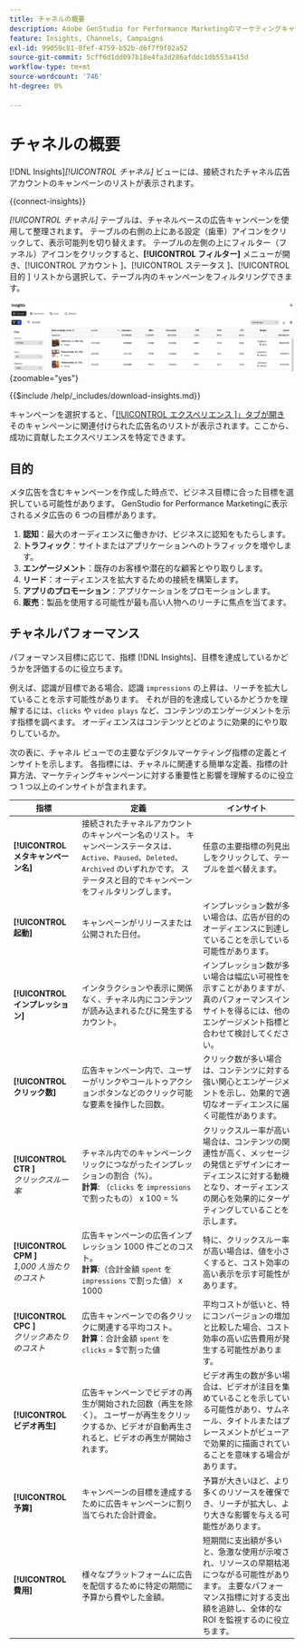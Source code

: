 ```yaml
---
title: チャネルの概要
description: Adobe GenStudio for Performance Marketingのマーケティングキャンペーンに関する顧客エンゲージメント、パフォーマンス、予算、支出の概要を参照します。
feature: Insights, Channels, Campaigns
exl-id: 99059c81-0fef-4759-b52b-d6f7f9f82a52
source-git-commit: 5cff6d1dd097b18e4fa3d286afddc1db553a415d
workflow-type: tm+mt
source-wordcount: '746'
ht-degree: 0%

---
```


# チャネルの概要

[!DNL Insights]_[!UICONTROL チャネル]_ ビューには、接続されたチャネル広告アカウントのキャンペーンのリストが表示されます。

{{connect-insights}}

_[!UICONTROL チャネル]_ テーブルは、チャネルベースの広告キャンペーンを使用して整理されます。 テーブルの右側の上にある設定（歯車）アイコンをクリックして、表示可能列を切り替えます。 テーブルの左側の上にフィルター（ファネル）アイコンをクリックすると、**[!UICONTROL フィルター]** メニューが開き、[!UICONTROL  アカウント ]、[!UICONTROL  ステータス ]、[!UICONTROL  目的 ] リストから選択して、テーブル内のキャンペーンをフィルタリングできます。

![ チャネルフィルターとテーブル ](/help/assets/insights-channels-filter.png){zoomable="yes"}

{{$include /help/_includes/download-insights.md}}

キャンペーンを選択すると、「[[!UICONTROL  エクスペリエンス ]」タブが開き ](experiences.md) そのキャンペーンに関連付けられた広告名のリストが表示されます。ここから、成功に貢献したエクスペリエンスを特定できます。

## 目的

メタ広告を含むキャンペーンを作成した時点で、ビジネス目標に合った目標を選択している可能性があります。 GenStudio for Performance Marketingに表示されるメタ広告の 6 つの目標があります。

1. **認知**：最大のオーディエンスに働きかけ、ビジネスに認知をもたらします。
1. **トラフィック**：サイトまたはアプリケーションへのトラフィックを増やします。
1. **エンゲージメント**：既存のお客様や潜在的な顧客とやり取りします。
1. **リード**：オーディエンスを拡大するための接続を構築します。
1. **アプリのプロモーション**：アプリケーションをプロモーションします。
1. **販売**：製品を使用する可能性が最も高い人物へのリーチに焦点を当てます。

## チャネルパフォーマンス

パフォーマンス目標に応じて、指標 [!DNL Insights]、目標を達成しているかどうかを評価するのに役立ちます。

例えば、認識が目標である場合、認識 `impressions` の上昇は、リーチを拡大していることを示す可能性があります。 それが目的を達成しているかどうかを理解するには、`clicks` や `video plays` など、コンテンツのエンゲージメントを示す指標を調べます。 オーディエンスはコンテンツとどのように効果的にやり取りしているか。

次の表に、チャネル ビューでの主要なデジタルマーケティング指標の定義とインサイトを示します。 各指標には、チャネルに関連する簡単な定義、指標の計算方法、マーケティングキャンペーンに対する重要性と影響を理解するのに役立つ 1 つ以上のインサイトが含まれます。

| 指標 | 定義 | インサイト |
| ----------- | ----------------------------- | -------------------------------- |
| **[!UICONTROL メタキャンペーン名]** | 接続されたチャネルアカウントのキャンペーン名のリスト。 キャンペーンステータスは、`Active`、`Paused`、`Deleted`、`Archived` のいずれかです。 ステータスと目的でキャンペーンをフィルタリングします。 | 任意の主要指標の列見出しをクリックして、テーブルを並べ替えます。 |
| **[!UICONTROL 起動]** | キャンペーンがリリースまたは公開された日付。 | インプレッション数が多い場合は、広告が目的のオーディエンスに到達していることを示している可能性があります。 |
| **[!UICONTROL インプレッション]** | インタラクションや表示に関係なく、チャネル内にコンテンツが読み込まれるたびに発生するカウント。 | インプレッション数が多い場合は幅広い可視性を示すことがありますが、真のパフォーマンスインサイトを得るには、他のエンゲージメント指標と合わせて検討してください。 |
| **[!UICONTROL クリック数]** | 広告キャンペーン内で、ユーザーがリンクやコールトゥアクションボタンなどのクリック可能な要素を操作した回数。 | クリック数が多い場合は、コンテンツに対する強い関心とエンゲージメントを示し、効果的で適切なオーディエンスに届く可能性があります。 |
| **[!UICONTROL CTR ]**<br>_クリックスルー率_ | チャネル内でのキャンペーンクリックにつながったインプレッションの割合（%）。<br>**計算**: （`clicks` を `impressions` で割ったもの） x 100 = % | クリックスルー率が高い場合は、コンテンツの関連性が高く、メッセージの発信とデザインにオーディエンスに対する動機となり、オーディエンスの関心を効果的にターゲティングしていることを示します。 |
| **[!UICONTROL CPM ]**<br>_1,000 人当たりのコスト_ | 広告キャンペーンの広告インプレッション 1000 件ごとのコスト。 <br>**計算**:（合計金額 `spent` を `impressions` で割った値） x 1000 | 特に、クリックスルー率が高い場合は、値を小さくすると、コスト効率の高い表示を示す可能性があります。 |
| **[!UICONTROL CPC ]**<br>_クリックあたりのコスト_ | 広告キャンペーンでの各クリックに関連する平均コスト。<br>**計算**：合計金額 `spent` を `clicks` = $で割った値 | 平均コストが低いと、特にコンバージョンの増加と比較した場合、コスト効率の高い広告費用が発生する可能性があります。 |
| **[!UICONTROL ビデオ再生]** | 広告キャンペーンでビデオの再生が開始された回数（再生を除く）。 ユーザーが再生をクリックするか、ビデオが自動再生されると、ビデオの再生が開始されます。 | ビデオ再生の数が多い場合は、ビデオが注目を集めていることを示している可能性があり、サムネール、タイトルまたはプレースメントがビューアで効果的に描画されていることを意味する場合があります。 |
| **[!UICONTROL 予算]** | キャンペーンの目標を達成するために広告キャンペーンに割り当てられた合計資金。 | 予算が大きいほど、より多くのリソースを確保でき、リーチが拡大し、より大きな影響を与える可能性があります。 |
| **[!UICONTROL 費用]** | 様々なプラットフォームに広告を配信するために特定の期間に予算から費やした金額。 | 短期間に支出額が多いと、急激な使用が示唆され、リソースの早期枯渇につながる可能性があります。 主要なパフォーマンス指標に対する支出額を追跡し、全体的な ROI を監視するのに役立ちます。 |
